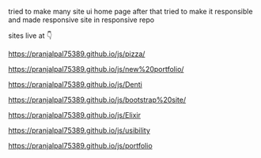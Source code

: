 tried to make many site ui home page
after that tried to make it responsible and made responsive site in responsive repo

sites live at 👇

https://pranjalpal75389.github.io/js/pizza/

https://pranjalpal75389.github.io/js/new%20portfolio/

https://pranjalpal75389.github.io/js/Denti

https://pranjalpal75389.github.io/js/bootstrap%20site/

https://pranjalpal75389.github.io/js/Elixir

https://pranjalpal75389.github.io/js/usibility

https://pranjalpal75389.github.io/js/portfolio
